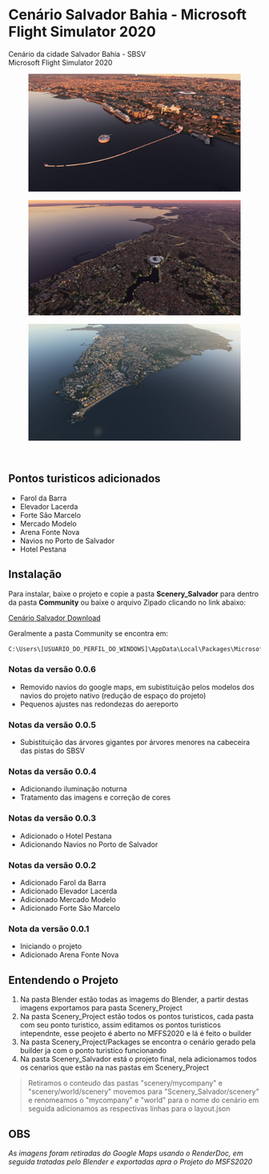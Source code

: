 # Cenário Salvador Bahia - Microsoft Flight Simulator 2020


Cenário da cidade Salvador Bahia - SBSV<br>
Microsoft Flight Simulator 2020

<figure>
<img src="https://github.com/git-exahost/MSFS2020-Scenery-SBSV/blob/main/Screenshots/img01.jpg">
</figure>
<figure>
<img src="https://github.com/git-exahost/MSFS2020-Scenery-SBSV/blob/main/Screenshots/img02.jpg?raw=true">
</figure>
<figure>
<img src="https://github.com/git-exahost/MSFS2020-Scenery-SBSV/blob/main/Screenshots/img03.jpg?raw=true">
</figure>
<br>

## Pontos turisticos adicionados

- Farol da Barra
- Elevador Lacerda
- Forte São Marcelo
- Mercado Modelo
- Arena Fonte Nova
- Navios no Porto de Salvador
- Hotel Pestana

## Instalação

<p>Para instalar, baixe o projeto e copie a pasta <b>Scenery_Salvador</b> para dentro da pasta <b>Community</b> ou baixe o arquivo Zipado clicando no link abaixo:</p>

[Cenário Salvador Download](https://github.com/git-exahost/MSFS2020-Scenery-SBSV/releases/download/0.0.5.1/Scenery_Salvador_0.0.5.1.zip)

<p>Geralmente a pasta Community se encontra em:</p>

```sh
C:\Users\[USUARIO_DO_PERFIL_DO_WINDOWS]\AppData\Local\Packages\Microsoft.FlightSimulator_8wekyb3d8bbwe\LocalCache\Packages\Community
```
### Notas da versão 0.0.6
- Removido navios do google maps, em subistituição pelos modelos dos navios do projeto nativo (redução de espaço do projeto)
- Pequenos ajustes nas redondezas do aereporto 

### Notas da versão 0.0.5
- Subistituição das árvores gigantes por árvores menores na cabeceira das pistas do SBSV

### Notas da versão 0.0.4
- Adicionando iluminação noturna
- Tratamento das imagens e correção de cores

### Notas da versão 0.0.3
- Adicionado o Hotel Pestana
- Adicionando Navios no Porto de Salvador

### Notas da versão 0.0.2
- Adicionado Farol da Barra
- Adicionado Elevador Lacerda
- Adicionado Mercado Modelo
- Adicionado Forte São Marcelo


### Nota da versão 0.0.1
- Iniciando o projeto
- Adicionado Arena Fonte Nova
  
## Entendendo o Projeto

1. Na pasta Blender estão todas as imagems do Blender, a partir destas imagens exportamos para pasta Scenery_Project
2. Na pasta Scenery_Project estão todos os pontos turisticos, cada pasta com seu ponto turistico, assim editamos os pontos turisticos intependnte, esse peojeto é aberto no MFFS2020 e lá é feito o builder
3. Na pasta Scenery_Project/Packages se encontra o cenário gerado pela builder ja com o ponto turistico funcionando
4. Na pasta Scenery_Salvador está o projeto final, nela adicionamos todos os cenarios que estão na nas pastas em Scenery_Project

> Retiramos o conteudo das pastas "scenery/mycompany" e "scenery/world/scenery" movemos para "Scenery_Salvador/scenery" e renomeamos o "mycompany" e "world" para o nome do cenário em seguida adicionamos as respectivas linhas para o layout.json

## OBS
*As imagens foram retiradas do Google Maps usando o RenderDoc, em seguida tratadas pelo Blender e exportadas apra o Projeto do MSFS2020*



